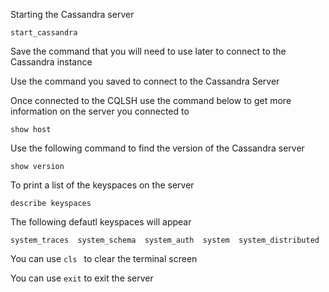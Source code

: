 Starting the Cassandra server
```
start_cassandra
```

Save the command that you will need to use later to connect to the Cassandra instance

Use the command you saved to connect to the Cassandra Server

Once connected to the CQLSH use the command below to get more information on the server you connected to
```
show host
```

Use the following command to find the version of the Cassandra server
```
show version
```

To print a list of the keyspaces on the server
```
describe keyspaces
```

The following defautl keyspaces will appear
```
system_traces  system_schema  system_auth  system  system_distributed
```

You can use ```cls ``` to clear the terminal screen

You can use ``` exit ``` to exit the server
